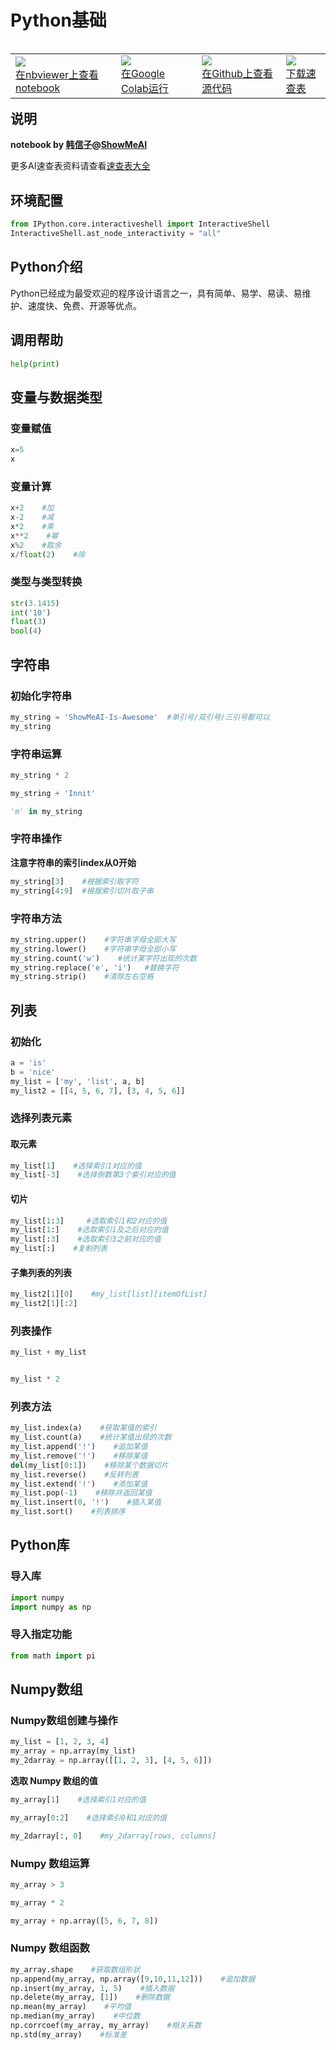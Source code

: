 # Python基础
<table align="left">
  <td>
    <a target="_blank" href="http://nbviewer.ipython.org/github/ShowMeAI-Hub/awesome-AI-cheatsheets/blob/main/Python/Python基础-cheatsheet-code.ipynb"><img src="https://raw.githubusercontent.com/jupyter/design/master/logos/Badges/nbviewer_badge.svg" /><br>在nbviewer上查看notebook</a>
  </td>
  <td>
    <a target="_blank" href="https://colab.research.google.com/github/ShowMeAI-Hub/awesome-AI-cheatsheets/blob/main/Python/Python基础-cheatsheet-code.ipynb"><img src="https://colab.research.google.com/assets/colab-badge.svg" /><br>在Google Colab运行</a>
  </td>
  <td>
    <a target="_blank" href="https://github.com/ShowMeAI-Hub/awesome-AI-cheatsheets/Python/Python基础-cheatsheet-code.ipynb"><img src="https://badgen.net/badge/open/github/color=cyan?icon=github" /><br>在Github上查看源代码</a>
  </td>
  <td>
    <a target="_blank" href="https://github.com/ShowMeAI-Hub/awesome-AI-cheatsheets/Python/Python基础.pdf"><img src="https://badgen.net/badge/download/pdf/color=white?icon=github"/><br>下载速查表</a>
  </td>
</table>

## 说明
**notebook by [韩信子](https://github.com/HanXinzi-AI)@[ShowMeAI](https://github.com/ShowMeAI-Hub)**

更多AI速查表资料请查看[速查表大全](https://github.com/ShowMeAI-Hub/awesome-AI-cheatsheets)

## 环境配置


```python
from IPython.core.interactiveshell import InteractiveShell
InteractiveShell.ast_node_interactivity = "all" 
```

## Python介绍
Python已经成为最受欢迎的程序设计语言之一，具有简单、易学、易读、易维护、速度快、免费、开源等优点。

## 调用帮助


```python
help(print)
```

## 变量与数据类型

### 变量赋值


```python
x=5
x
```

### 变量计算


```python
x+2    #加
x-2    #减
x*2    #乘
x**2    #幂
x%2    #取余
x/float(2)    #除
```

### 类型与类型转换


```python
str(3.1415)
int('10')
float(3)
bool(4)
```

## 字符串
### 初始化字符串


```python
my_string = 'ShowMeAI-Is-Awesome'  #单引号/双引号/三引号都可以
my_string
```

### 字符串运算


```python
my_string * 2

my_string + 'Innit'

'm' in my_string
```

### 字符串操作
**注意字符串的索引index从0开始**


```python
my_string[3]    #根据索引取字符
my_string[4:9]  #根据索引切片取子串
```

### 字符串方法


```python
my_string.upper()    #字符串字母全部大写
my_string.lower()    #字符串字母全部小写
my_string.count('w')    #统计某字符出现的次数
my_string.replace('e', 'i')   #替换字符
my_string.strip()    #清除左右空格
```

## 列表
### 初始化


```python
a = 'is'
b = 'nice'
my_list = ['my', 'list', a, b]
my_list2 = [[4, 5, 6, 7], [3, 4, 5, 6]]
```

### 选择列表元素
#### 取元素


```python
my_list[1]    #选择索引1对应的值
my_list[-3]    #选择倒数第3个索引对应的值
```

#### 切片


```python
my_list[1:3]     #选取索引1和2对应的值
my_list[1:]    #选取索引1及之后对应的值
my_list[:3]    #选取索引3之前对应的值
my_list[:]    #复制列表
```

#### 子集列表的列表


```python
my_list2[1][0]    #my_list[list][itemOfList]
my_list2[1][:2]
```

### 列表操作


```python
my_list + my_list


my_list * 2
```

### 列表方法


```python
my_list.index(a)    #获取某值的索引
my_list.count(a)    #统计某值出现的次数
my_list.append('!')    #追加某值
my_list.remove('!')    #移除某值
del(my_list[0:1])    #移除某个数据切片
my_list.reverse()    #反转列表
my_list.extend('!')    #添加某值
my_list.pop(-1)    #移除并返回某值
my_list.insert(0, '!')    #插入某值
my_list.sort()    #列表排序
```

## Python库
### 导入库


```python
import numpy
import numpy as np
```

### 导入指定功能


```python
from math import pi
```

## Numpy数组
### Numpy数组创建与操作


```python
my_list = [1, 2, 3, 4]
my_array = np.array(my_list)
my_2darray = np.array([[1, 2, 3], [4, 5, 6]])
```

**选取 Numpy 数组的值**


```python
my_array[1]    #选择索引1对应的值
```


```python
my_array[0:2]    #选择索引0和1对应的值
```


```python
my_2darray[:, 0]    #my_2darray[rows, columns]
```

### Numpy 数组运算


```python
my_array > 3

my_array * 2

my_array + np.array([5, 6, 7, 8])
```

### Numpy 数组函数


```python
my_array.shape    #获取数组形状
np.append(my_array, np.array([9,10,11,12]))    #追加数据
np.insert(my_array, 1, 5)    #插入数据
np.delete(my_array, [1])    #删除数据
np.mean(my_array)    #平均值
np.median(my_array)    #中位数
np.corrcoef(my_array, my_array)    #相关系数
np.std(my_array)    #标准差
```

